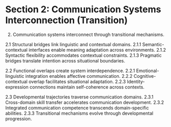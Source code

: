 # Section 2: Communication Systems Interconnection (Transition)

2. Communication systems interconnect through transitional mechanisms.

2.1 Structural bridges link linguistic and contextual domains.
2.1.1 Semantic-contextual interfaces enable meaning adaptation across environments.
2.1.2 Syntactic flexibility accommodates contextual constraints.
2.1.3 Pragmatic bridges translate intention across situational boundaries.

2.2 Functional overlaps create system interdependence.
2.2.1 Emotional-linguistic integration enables affective communication.
2.2.2 Cognitive-contextual overlap facilitates situational adaptation.
2.2.3 Identity-expression connections maintain self-coherence across contexts.

2.3 Developmental trajectories traverse communication domains.
2.3.1 Cross-domain skill transfer accelerates communication development.
2.3.2 Integrated communication competence transcends domain-specific abilities.
2.3.3 Transitional mechanisms evolve through developmental progression.
